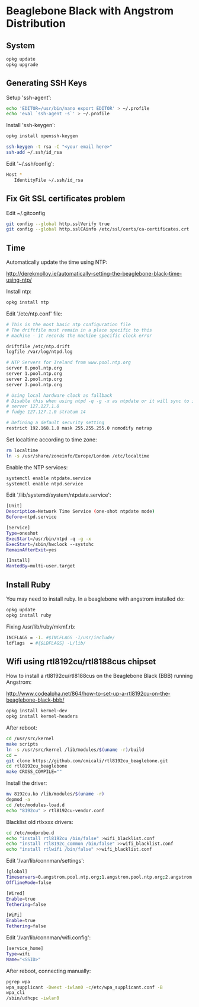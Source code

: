 # Beaglebone Black with Angstrom Distribution

## System

```sh
opkg update
opkg upgrade
```

## Generating SSH Keys

Setup 'ssh-agent':

```sh
echo 'EDITOR=/usr/bin/nano export EDITOR' > ~/.profile
echo 'eval `ssh-agent -s`' > ~/.profile
```

Install 'ssh-keygen':

```sh
opkg install openssh-keygen
```

```sh
ssh-keygen -t rsa -C "<your email here>"
ssh-add ~/.ssh/id_rsa
```

Edit '~/.ssh/config':

```sh
Host *
   IdentityFile ~/.ssh/id_rsa
```

## Fix Git SSL certificates problem

Edit ~/.gitconfig

```sh
git config --global http.sslVerify true
git config --global http.sslCAinfo /etc/ssl/certs/ca-certificates.crt
```

## Time

Automatically update the time using NTP:

http://derekmolloy.ie/automatically-setting-the-beaglebone-black-time-using-ntp/

Install ntp:

```sh
opkg install ntp
```

Edit '/etc/ntp.conf' file:

```sh
# This is the most basic ntp configuration file
# The driftfile must remain in a place specific to this
# machine - it records the machine specific clock error

driftfile /etc/ntp.drift
logfile /var/log/ntpd.log

# NTP Servers for Ireland from www.pool.ntp.org
server 0.pool.ntp.org
server 1.pool.ntp.org
server 2.pool.ntp.org
server 3.pool.ntp.org

# Using local hardware clock as fallback
# Disable this when using ntpd -q -g -x as ntpdate or it will sync to itself
# server 127.127.1.0 
# fudge 127.127.1.0 stratum 14

# Defining a default security setting
restrict 192.168.1.0 mask 255.255.255.0 nomodify notrap
```

Set localtime according to time zone:

```sh
rm localtime
ln -s /usr/share/zoneinfo/Europe/London /etc/localtime
```

Enable the NTP services:

```sh
systemctl enable ntpdate.service
systemctl enable ntpd.service
```

Edit '/lib/systemd/system/ntpdate.service':

```sh
[Unit]
Description=Network Time Service (one-shot ntpdate mode)
Before=ntpd.service

[Service]
Type=oneshot
ExecStart=/usr/bin/ntpd -q -g -x
ExecStart=/sbin/hwclock --systohc
RemainAfterExit=yes

[Install]
WantedBy=multi-user.target
```

## Install Ruby

You may need to install ruby. In a beaglebone with angstrom installed do:

```sh
opkg update
opkg install ruby
```

Fixing /usr/lib/ruby/mkmf.rb:

```sh
INCFLAGS = -I. #$INCFLAGS -I/usr/include/
ldflags  = #{$LDFLAGS} -L/lib/
```

## Wifi using rtl8192cu/rtl8188cus chipset

How to install a rtl8192cu/rtl8188cus on the Beaglebone Black (BBB) running Angstrom:  

http://www.codealpha.net/864/how-to-set-up-a-rtl8192cu-on-the-beaglebone-black-bbb/

```sh
opkg install kernel-dev
opkg install kernel-headers
```

After reboot:

```sh
cd /usr/src/kernel
make scripts
ln -s /usr/src/kernel /lib/modules/$(uname -r)/build
cd ~
git clone https://github.com/cmicali/rtl8192cu_beaglebone.git
cd rtl8192cu_beaglebone
make CROSS_COMPILE=""
```

Install the driver:

```sh
mv 8192cu.ko /lib/modules/$(uname -r)
depmod -a
cd /etc/modules-load.d
echo "8192cu" > rtl8192cu-vendor.conf
```

Blacklist old rtlxxxx drivers:

```sh
cd /etc/modprobe.d
echo "install rtl8192cu /bin/false" >wifi_blacklist.conf
echo "install rtl8192c_common /bin/false" >>wifi_blacklist.conf
echo "install rtlwifi /bin/false" >>wifi_blacklist.conf
```

Edit '/var/lib/connman/settings':

```sh
[global]
Timeservers=0.angstrom.pool.ntp.org;1.angstrom.pool.ntp.org;2.angstrom.pool.ntp.org;3.angstrom.pool.ntp.org
OfflineMode=false

[Wired]
Enable=true
Tethering=false

[WiFi]
Enable=true
Tethering=false
```

Edit '/var/lib/connman/wifi.config':

```sh
[service_home]
Type=wifi
Name="<SSID>"
```

After reboot, connecting manually:

```sh
pgrep wpa
wpa_supplicant -Dwext -iwlan0 -c/etc/wpa_supplicant.conf -B
wpa_cli
/sbin/udhcpc -iwlan0
```